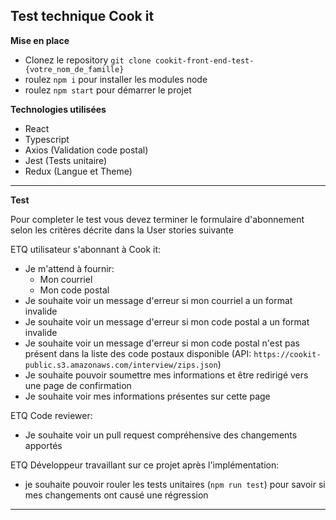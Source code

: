 ## Test technique Cook it

**Mise en place**

- Clonez le repository `git clone cookit-front-end-test-{votre_nom_de_famille}`
- roulez `npm i` pour installer les modules node 
- roulez `npm start` pour démarrer le projet

**Technologies utilisées**

- React
- Typescript
- Axios (Validation code postal)
- Jest (Tests unitaire)
- Redux (Langue et Theme)

---

**Test**

Pour completer le test vous devez terminer le formulaire d'abonnement selon les critères décrite dans la User stories suivante

ETQ utilisateur s'abonnant à Cook it:
- Je m'attend à fournir:
  - Mon courriel
  - Mon code postal
- Je souhaite voir un message d'erreur si mon courriel a un format invalide
- Je souhaite voir un message d'erreur si mon code postal a un format invalide
- Je souhaite voir un message d'erreur si mon code postal n'est pas présent dans la liste des code postaux disponible (API: `https://cookit-public.s3.amazonaws.com/interview/zips.json`)
- Je souhaite pouvoir soumettre mes informations et être redirigé vers une page de confirmation
- Je souhaite voir mes informations présentes sur cette page

ETQ Code reviewer:
- Je souhaite voir un pull request compréhensive des changements apportés

ETQ Développeur travaillant sur ce projet après l'implémentation:
- je souhaite pouvoir rouler les tests unitaires (`npm run test`) pour savoir si mes changements ont causé une régression

---


